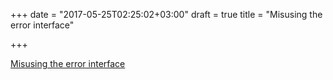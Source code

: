 +++
date = "2017-05-25T02:25:02+03:00"
draft = true
title = "Misusing the error interface"

+++

<p><a href="https://divan.github.io/posts/misusing_error_interface">Misusing the error interface</a></p>
